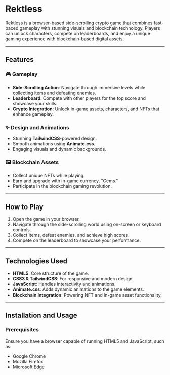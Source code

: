 # Rektless

Rektless is a browser-based side-scrolling crypto game that combines fast-paced gameplay with stunning visuals and blockchain technology. Players can unlock characters, compete on leaderboards, and enjoy a unique gaming experience with blockchain-based digital assets.

---

## Features

### 🎮 Gameplay
- **Side-Scrolling Action**: Navigate through immersive levels while collecting items and defeating enemies.
- **Leaderboard**: Compete with other players for the top score and showcase your skills.
- **Crypto Integration**: Unlock in-game assets, characters, and NFTs that enhance gameplay.

### ✨ Design and Animations
- Stunning **TailwindCSS**-powered design.
- Smooth animations using **Animate.css**.
- Engaging visuals and dynamic backgrounds.

### 🖼️ Blockchain Assets
- Collect unique NFTs while playing.
- Earn and upgrade with in-game currency, "Gems."
- Participate in the blockchain gaming revolution.

---

## How to Play

1. Open the game in your browser.
2. Navigate through the side-scrolling world using on-screen or keyboard controls.
3. Collect items, defeat enemies, and achieve high scores.
4. Compete on the leaderboard to showcase your performance.

---

## Technologies Used

- **HTML5**: Core structure of the game.
- **CSS3 & TailwindCSS**: For responsive and modern design.
- **JavaScript**: Handles interactivity and animations.
- **Animate.css**: Adds dynamic animations to the game elements.
- **Blockchain Integration**: Powering NFT and in-game asset functionality.

---

## Installation and Usage

### Prerequisites
Ensure you have a browser capable of running HTML5 and JavaScript, such as:
- Google Chrome
- Mozilla Firefox
- Microsoft Edge